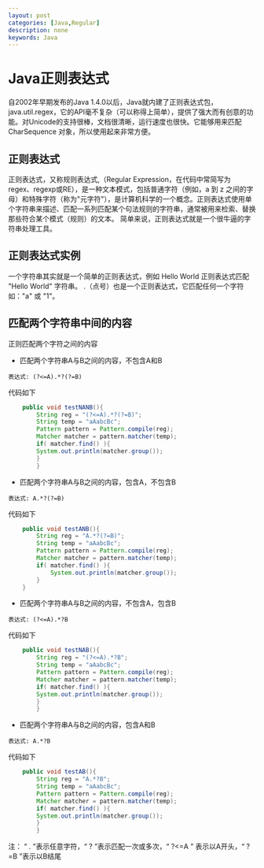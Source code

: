```yaml
---
layout: post
categories: [Java,Regular]
description: none
keywords: Java
---
```

# Java正则表达式
自2002年早期发布的Java 1.4.0以后，Java就内建了正则表达式包，java.util.regex，它的API毫不复杂（可以称得上简单），提供了强大而有创意的功能。对Unicode的支持很棒，文档很清晰，运行速度也很快。它能够用来匹配 CharSequence 对象，所以使用起来非常方便。

## 正则表达式
正则表达式，又称规则表达式,（Regular Expression，在代码中常简写为regex、regexp或RE），是一种文本模式，包括普通字符（例如，a 到 z 之间的字母）和特殊字符（称为"元字符"），是计算机科学的一个概念。正则表达式使用单个字符串来描述、匹配一系列匹配某个句法规则的字符串，通常被用来检索、替换那些符合某个模式（规则）的文本。
简单来说，正则表达式就是一个很牛逼的字符串处理工具。

## 正则表达式实例
一个字符串其实就是一个简单的正则表达式，例如 Hello World 正则表达式匹配 "Hello World" 字符串。
.（点号）也是一个正则表达式，它匹配任何一个字符如："a" 或 "1"。



## 匹配两个字符串中间的内容
正则匹配两个字符之间的内容
- 匹配两个字符串A与B之间的内容，不包含A和B
```text
表达式: (?<=A).*?(?=B)
```
代码如下
```java
    public void testNANB(){
        String reg = "(?<=A).*?(?=B)";
        String temp = "aAabcBc";
        Pattern pattern = Pattern.compile(reg);
        Matcher matcher = pattern.matcher(temp);
        if( matcher.find() ){
        System.out.println(matcher.group());
        }
        }
```
- 匹配两个字符串A与B之间的内容，包含A，不包含B
```text
表达式: A.*?(?=B)
```
代码如下
```java
    public void testANB(){
        String reg = "A.*?(?=B)";
        String temp = "aAabcBc";
        Pattern pattern = Pattern.compile(reg);
        Matcher matcher = pattern.matcher(temp);
        if( matcher.find() ){
            System.out.println(matcher.group());
        }
    }
```
- 匹配两个字符串A与B之间的内容，不包含A，包含B
```text
表达式: (?<=A).*?B
```
代码如下
```java
    public void testNAB(){
        String reg = "(?<=A).*?B";
        String temp = "aAabcBc";
        Pattern pattern = Pattern.compile(reg);
        Matcher matcher = pattern.matcher(temp);
        if( matcher.find() ){
        System.out.println(matcher.group());
        }
        }
```
- 匹配两个字符串A与B之间的内容，包含A和B
```text
表达式: A.*?B
```
代码如下
```java
    public void testAB(){
        String reg = "A.*?B";
        String temp = "aAabcBc";
        Pattern pattern = Pattern.compile(reg);
        Matcher matcher = pattern.matcher(temp);
        if( matcher.find() ){
        System.out.println(matcher.group());
        }
        }
```
注： “ . ”表示任意字符，“ ? ”表示匹配一次或多次，“ ?<=A ” 表示以A开头，“ ?=B ”表示以B结尾






